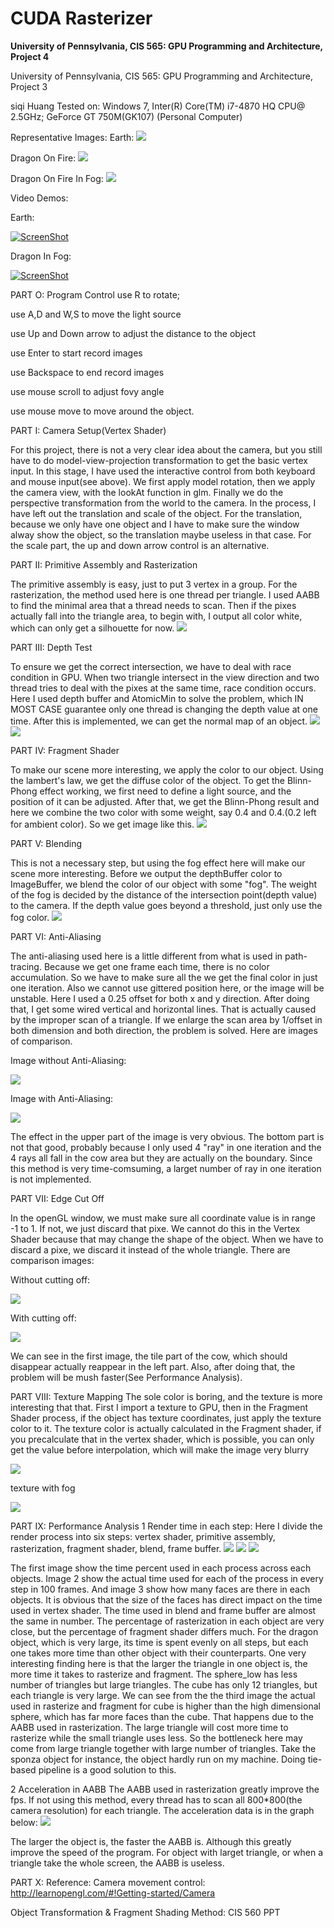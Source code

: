 CUDA Rasterizer
===============

**University of Pennsylvania, CIS 565: GPU Programming and Architecture, Project 4**

University of Pennsylvania, CIS 565: GPU Programming and Architecture, Project 3

siqi Huang Tested on: Windows 7, Inter(R) Core(TM) i7-4870 HQ CPU@ 2.5GHz; GeForce GT 750M(GK107) (Personal Computer)

Representative Images:
Earth:
![](image/earth_sample_explain.bmp)

Dragon On Fire:
![](image/dragon_onfire.bmp)

Dragon On Fire In Fog:
![](image/dragon_onfire_infog.bmp)

Video Demos:

Earth:

[![ScreenShot](image/earth_screenshot.png)](https://youtu.be/fJt1fT1zZMo)

Dragon In Fog:

[![ScreenShot](image/dragon_screenshot.png)](https://youtu.be/PqhqiYVQujU)

PART O: Program Control
use R to rotate;

use A,D and W,S to move the light source

use Up and Down arrow to adjust the distance to the object

use Enter to start record images

use Backspace to end record images

use mouse scroll to adjust fovy angle

use mouse move to move around the object.

PART I: Camera Setup(Vertex Shader)

For this project, there is not a very clear idea about the camera, but you still have to do model-view-projection transformation to get the basic vertex input. In this stage, I have used the interactive control from both keyboard and mouse input(see above). We first apply model rotation, then we apply the camera view, with the lookAt function in glm. Finally we do the perspective transformation from the world to the camera. In the process, I have left out the translation and scale of the object. For the translation, because we only have one object and I have to make sure the window alway show the object, so the translation maybe useless in that case. For the scale part, the up and down arrow control is an alternative.

PART II: Primitive Assembly and Rasterization

The primitive assembly is easy, just to put 3 vertex in a group. For the rasterization, the method used here is one thread per triangle. I used AABB to find the minimal area that a thread needs to scan. Then if the pixes actually fall into the triangle area, to begin with, I output all color white, which can only get a silhouette for now.
![](image/cow_shape.bmp)

PART III: Depth Test

To ensure we get the correct intersection, we have to deal with race condition in GPU. When two triangle intersect in the view direction and two thread tries to deal with the pixes at the same time, race condition occurs. Here I used depth buffer and AtomicMin to solve the problem, which IN MOST CASE guarantee only one thread is changing the depth value at one time. After this is implemented, we can get the normal map of an object.
![](image/cow_normal1.bmp)
![](image/cow_normal2.bmp)

PART IV: Fragment Shader

To make our scene more interesting, we apply the color to our object. Using the lambert's law, we get the diffuse color of the object. To get the Blinn-Phong effect working, we first need to define a light source, and the position of it can be adjusted. After that, we get the Blinn-Phong result and here we combine the two color with some weight, say 0.4 and 0.4.(0.2 left for ambient color). So we get image like this.
![](image/dragon.bmp)

PART V: Blending

This is not a necessary step, but using the fog effect here will make our scene more interesting. Before we output the depthBuffer color to ImageBuffer, we blend the color of our object with some "fog". The weight of the fog is decided by the distance of the intersection point(depth value) to the camera. If the depth value goes beyond a threshold, just only use the fog color.
![](image/dragon_infog.bmp)

PART VI: Anti-Aliasing

The anti-aliasing used here is a little different from what is used in path-tracing. Because we get one frame each time, there is no color accumulation. So we have to make sure all the we get the final color in just one iteration. Also we cannot use gittered position here, or the image will be unstable. Here I used a 0.25 offset for both x and y direction. After doing that, I get some wired vertical and horizontal lines. That is actually caused by the improper scan of a triangle. If we enlarge the scan area by 1/offset in both dimension and both direction, the problem is solved. Here are images of comparison.

Image without Anti-Aliasing:

![](image/withoutAnti.bmp)

Image with Anti-Aliasing:

![](image/withAnti.bmp)

The effect in the upper part of the image is very obvious. The bottom part is not that good, probably because I only used 4 "ray" in one iteration and the 4 rays all fall in the cow area but they are actually on the boundary. Since this method is very time-comsuming, a larget number of ray in one iteration is not implemented.

PART VII: Edge Cut Off

In the openGL window, we must make sure all coordinate value is in range -1 to 1. If not, we just discard that pixe. We cannot do this in the Vertex Shader because that may change the shape of the object. When we have to discard a pixe, we discard it instead of the whole triangle. There are comparison images:

Without cutting off:

![](image/cow_cutFree.bmp)

With cutting off:

![](image/cow_cut.bmp)

We can see in the first image, the tile part of the cow, which should disappear actually reappear in the left part. Also, after doing that, the problem will be mush faster(See Performance Analysis).

PART VIII: Texture Mapping
The sole color is boring, and the texture is more interesting that that. First I import a texture to GPU, then in the Fragment Shader process, if the object has texture coordinates, just apply the texture color to it. The texture color is actually calculated in the Fragment shader, if you precalculate that in the vertex shader, which is possible, you can only get the value before interpolation, which will make the image very blurry

![](image/dragon_onfire.bmp)

texture with fog

![](image/dragon_onfire_infog.bmp)

PART IX: Performance Analysis
1 Render time in each step:
Here I divide the render process into six steps: vertex shader, primitive assembly, rasterization, fragment shader, blend, frame buffer.
![](image/ana_crossobjects1.png)
![](image/ana_crossobjects3.png)
![](image/ana_crossobjects2.png)

The first image show the time percent used in each process across each objects. Image 2 show the actual time used for each of the process in every step in 100 frames. And image 3 show how many faces are there in each objects.
It is obvious that the size of the faces has direct impact on the time used in vertex shader. The time used in blend and frame buffer are almost the same in number. The percentage of rasterization in each object are very close, but the percentage of fragment shader differs much. For the dragon object, which is very large, its time is spent evenly on all steps, but each one takes more time than other object with their counterparts. One very interesting finding here is that the larger the triangle in one object is, the more time it takes to rasterize and fragment. The sphere_low has less number of triangles but large triangles. The cube has only 12 triangles, but each triangle is very large. We can see from the the third image the actual used in rasterize and fragment for cube is higher than the high dimensional sphere, which has far more faces than the cube. That happens due to the AABB used in rasterization. The large triangle will cost more time to rasterize while the small triangle uses less. So the bottleneck here may come from large triangle together with large number of triangles. Take the sponza object for instance, the object hardly run on my machine. Doing tie-based pipeline is a good solution to this.

2 Acceleration in AABB
The AABB used in rasterization greatly improve the fps. If not using this method, every thread has to scan all 800*800(the camera resolution) for each triangle. The acceleration data is in the graph below:
![](image/acceleration.png)

The larger the object is, the faster the AABB is.
Although this greatly improve the speed of the program. For object with larget triangle, or when a triangle take the whole screen, the AABB is useless.

PART X: Reference:
Camera movement control: http://learnopengl.com/#!Getting-started/Camera

Object Transformation & Fragment Shading Method: CIS 560 PPT
